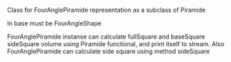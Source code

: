 Class for FourAnglePiramide representation as a subclass of Piramide

In base must be FourAngleShape

FourAnglePiramide instanse can calculate fullSquare and baseSquare sideSquare volume using Piramide functional, and print itself to stream.
Also FourAnglePiramide can calculate side square using method sideSquare